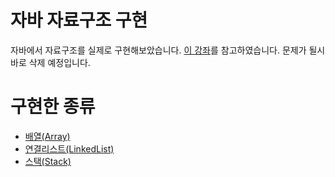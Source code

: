 # 자바 자료구조 구현
자바에서 자료구조를 실제로 구현해보았습니다.
[이 강좌](https://fastcampus.co.kr/dev_online_javaend)를 참고하였습니다. 문제가 될시 바로 삭제 예정입니다.

# 구현한 종류

- [배열(Array)](https://github.com/BackdevHong/Java-DataStructure/tree/main/Array/src)
- [연결리스트(LinkedList)](https://github.com/BackdevHong/Java-DataStructure/tree/main/LinkedList/src)
- [스택(Stack)](https://github.com/BackdevHong/Java-DataStructure/tree/main/Stack/src)